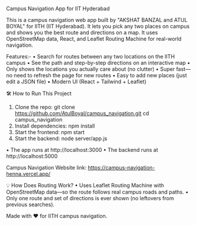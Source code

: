 Campus Navigation App for IIT Hyderabad

This is a campus navigation web app built by "AKSHAT BANZAL and ATUL BOYAL" for IITH (IIT Hyderabad). 
It lets you pick any two places on campus and shows you the best route and directions on a map. It uses OpenStreetMap data, React, and Leaflet Routing Machine for real-world navigation.


Features:-
• Search for routes between any two locations on the IITH campus
• See the path and step-by-step directions on an interactive map
• Only shows the locations you actually care about (no clutter)
• Super fast—no need to refresh the page for new routes
• Easy to add new places (just edit a JSON file)
• Modern UI (React + Tailwind + Leaflet)


🛠️ How to Run This Project
1. Clone the repo:       git clone https://github.com/AtulBoyal/campus_navigation.git
                         cd campus_navigation
2. Install dependencies: npm install
4. Start the frontend:   npm start
3. Start the backend:    node server/app.js

• The app runs at http://localhost:3000
• The backend runs at http://localhost:5000

Campus Navigation Website link: https://campus-navigation-henna.vercel.app/


💡 How Does Routing Work?
    • Uses Leaflet Routing Machine with OpenStreetMap data—so the route follows real campus roads and paths.
    • Only one route and set of directions is ever shown (no leftovers from previous searches).


Made with ❤️ for IITH campus navigation.